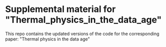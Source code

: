 # Supplemental material for "Thermal_physics_in_the_data_age"

This repo contains the updated versions of the code for the corresponding paper:
"Thermal physics in the data age"
